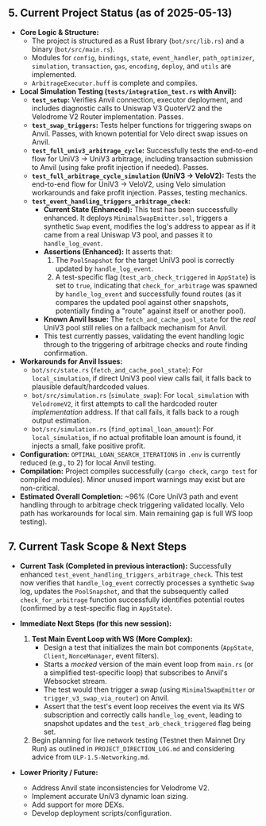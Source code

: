 ## 5. Current Project Status (as of 2025-05-13)

*   **Core Logic & Structure:**
    *   The project is structured as a Rust library (`bot/src/lib.rs`) and a binary (`bot/src/main.rs`).
    *   Modules for `config`, `bindings`, `state`, `event_handler`, `path_optimizer`, `simulation`, `transaction`, `gas`, `encoding`, `deploy`, and `utils` are implemented.
    *   `ArbitrageExecutor.huff` is complete and compiles.
*   **Local Simulation Testing (`tests/integration_test.rs` with Anvil):**
    *   **`test_setup`:** Verifies Anvil connection, executor deployment, and includes diagnostic calls to Uniswap V3 QuoterV2 and the Velodrome V2 Router implementation. Passes.
    *   **`test_swap_triggers`:** Tests helper functions for triggering swaps on Anvil. Passes, with known potential for Velo direct swap issues on Anvil.
    *   **`test_full_univ3_arbitrage_cycle`:** Successfully tests the end-to-end flow for UniV3 -> UniV3 arbitrage, including transaction submission to Anvil (using fake profit injection if needed). Passes.
    *   **`test_full_arbitrage_cycle_simulation` (UniV3 -> VeloV2):** Tests the end-to-end flow for UniV3 -> VeloV2, using Velo simulation workarounds and fake profit injection. Passes, testing mechanics.
    *   **`test_event_handling_triggers_arbitrage_check`:**
        *   **Current State (Enhanced):** This test has been successfully enhanced. It deploys `MinimalSwapEmitter.sol`, triggers a synthetic `Swap` event, modifies the log's address to appear as if it came from a real Uniswap V3 pool, and passes it to `handle_log_event`.
        *   **Assertions (Enhanced):** It asserts that:
            1.  The `PoolSnapshot` for the target UniV3 pool is correctly updated by `handle_log_event`.
            2.  A test-specific flag (`test_arb_check_triggered` in `AppState`) is set to `true`, indicating that `check_for_arbitrage` was spawned by `handle_log_event` and successfully found routes (as it compares the updated pool against other snapshots, potentially finding a "route" against itself or another pool).
        *   **Known Anvil Issue:** The `fetch_and_cache_pool_state` for the *real* UniV3 pool still relies on a fallback mechanism for Anvil.
        *   This test currently passes, validating the event handling logic through to the triggering of arbitrage checks and route finding confirmation.
*   **Workarounds for Anvil Issues:**
    *   `bot/src/state.rs` (`fetch_and_cache_pool_state`): For `local_simulation`, if direct UniV3 pool view calls fail, it falls back to plausible default/hardcoded values.
    *   `bot/src/simulation.rs` (`simulate_swap`): For `local_simulation` with `VelodromeV2`, it first attempts to call the hardcoded router *implementation* address. If that call fails, it falls back to a rough output estimation.
    *   `bot/src/simulation.rs` (`find_optimal_loan_amount`): For `local_simulation`, if no actual profitable loan amount is found, it injects a small, fake positive profit.
*   **Configuration:** `OPTIMAL_LOAN_SEARCH_ITERATIONS` in `.env` is currently reduced (e.g., to 2) for local Anvil testing.
*   **Compilation:** Project compiles successfully (`cargo check`, `cargo test` for compiled modules). Minor unused import warnings may exist but are non-critical.
*   **Estimated Overall Completion:** ~96% (Core UniV3 path and event handling through to arbitrage check triggering validated locally. Velo path has workarounds for local sim. Main remaining gap is full WS loop testing).

## 7. Current Task Scope & Next Steps

*   **Current Task (Completed in previous interaction):** Successfully enhanced `test_event_handling_triggers_arbitrage_check`. This test now verifies that `handle_log_event` correctly processes a synthetic `Swap` log, updates the `PoolSnapshot`, and that the subsequently called `check_for_arbitrage` function successfully identifies potential routes (confirmed by a test-specific flag in `AppState`).
*   **Immediate Next Steps (for this new session):**
    1.  **Test Main Event Loop with WS (More Complex):**
        *   Design a test that initializes the main bot components (`AppState`, `Client`, `NonceManager`, event filters).
        *   Starts a *mocked* version of the main event loop from `main.rs` (or a simplified test-specific loop) that subscribes to Anvil's Websocket stream.
        *   The test would then trigger a swap (using `MinimalSwapEmitter` or `trigger_v3_swap_via_router`) on Anvil.
        *   Assert that the test's event loop receives the event via its WS subscription and correctly calls `handle_log_event`, leading to snapshot updates and the `test_arb_check_triggered` flag being set.
    2.  Begin planning for live network testing (Testnet then Mainnet Dry Run) as outlined in `PROJECT_DIRECTION_LOG.md` and considering advice from `ULP-1.5-Networking.md`.

*   **Lower Priority / Future:**
    *   Address Anvil state inconsistencies for Velodrome V2.
    *   Implement accurate UniV3 dynamic loan sizing.
    *   Add support for more DEXs.
    *   Develop deployment scripts/configuration.